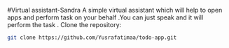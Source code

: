 #Virtual assistant-Sandra
A simple virtual assistant which will help to open apps and perform task on your behalf .You can just speak and it will perform the task
. Clone the repository:
   ```bash
   git clone https://github.com/Yusrafatimaa/todo-app.git
